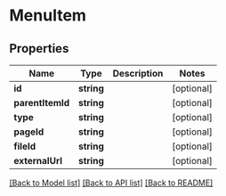 # MenuItem

## Properties
Name | Type | Description | Notes
------------ | ------------- | ------------- | -------------
**id** | **string** |  | [optional] 
**parentItemId** | **string** |  | [optional] 
**type** | **string** |  | [optional] 
**pageId** | **string** |  | [optional] 
**fileId** | **string** |  | [optional] 
**externalUrl** | **string** |  | [optional] 

[[Back to Model list]](../README.md#documentation-for-models) [[Back to API list]](../README.md#documentation-for-api-endpoints) [[Back to README]](../README.md)


